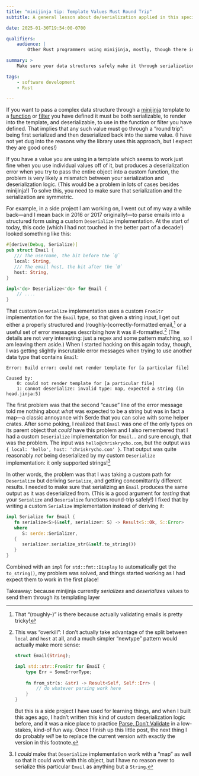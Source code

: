 ```yaml
---
title: "minijinja tip: Template Values Must Round Trip"
subtitle: A general lesson about de/serialization applied in this specific context.

date: 2025-01-30T19:54:00-0700

qualifiers:
    audience: |
        Other Rust programmers using minijinja, mostly, though there is an important lesson here for any software developer working with serialization and deserialization.

summary: >
    Make sure your data structures safely make it through serialization-deserialization roundtrips and vice versa, or you will have a bad time!

tags:
    - software development
    - Rust

---
```


If you want to pass a complex data structure through a [minijinja][m] template to a [function][function] or [filter][filter] you have defined it must be both serializable, to render into the template, and deserializable, to use in the function or filter you have defined. That implies that any such value must go through a “round trip”: being first serialized and then deserialized back into the same value. (I have not yet dug into the reasons why the library uses this approach, but I expect they are good ones!)

If you have a value you are using in a template which seems to work just fine when you use individual values off of it, but produces a deserialization error when you try to pass the entire object into a custom function, the problem is very likely a mismatch between your serialization and deserialization logic. (This would be a problem in lots of cases besides minijinja!) To solve this, you need to make sure that serialization and the serialization are symmetric.

[m]: https://github.com/mitsuhiko/minijinja/
[function]: https://docs.rs/minijinja/latest/minijinja/functions/index.html
[filter]: https://docs.rs/minijinja/latest/minijinja/filters/index.html

For example, in a side project I am working on, I went out of my way a while back—and I mean back in 2016 or 2017 originally!—to parse emails into a structured form using a custom `Deserialize` implementation. At the start of today, this code (which I had not touched in the better part of a decade!) looked something like this:

```rust
#[derive(Debug, Serialize)]
pub struct Email {
   /// The username, the bit before the `@`
   local: String,
   /// The email host, the bit after the `@`
   host: String,
}

impl<'de> Deserialize<'de> for Email {
    // ....
}
```

That custom `Deserialize` implementation uses a custom `FromStr` implementation for the `Email` type, so that given a string input, I get out either a properly structured and (roughly-)correctly-formatted email,[^roughly] or a useful set of error messages describing how it was ill-formatted.[^overkill] (The details are not very interesting: just a regex and some pattern matching, so I am leaving them aside.) When I started hacking on this again today, though, I was getting slightly inscrutable error messages when trying to use another data type that contains `Email`:

```
Error: Build error: could not render template for [a particular file]

Caused by:
    0: could not render template for [a particular file]
    1: cannot deserialize: invalid type: map, expected a string (in head.jinja:5)
```

The first problem was that the second “cause” line of the error message told me nothing about *what* was expected to be a string but was in fact a map—a classic annoyance with Serde that you can solve with some helper crates. After some poking, I realized that `Email` was one of the only types on its parent object that *could* have this problem and I also remembered that I had a custom `Deserialize` implementation for `Email`… and sure enough, that was the problem. The input was `hello@chriskrycho.com`, but the output was `{ local: 'hello', host: 'chriskrycho.com' }`. That output was quite reasonably *not* being deserialized by my custom `Deserialize` implementation: it only supported strings![^could]

In other words, the problem was that I was taking a custom path for `Deserialize` but deriving `Serialize`, and getting concomittantly different results. I needed to make sure that serializing an `Email` produces the same output as it was deserialized from. (This is a good argument for *testing* that your `Serialize` and `Deserialize` functions  round-trip safely!) I fixed that by writing a custom `Serialize` implementation instead of deriving it:

```rust
impl Serialize for Email {
   fn serialize<S>(&self, serializer: S) -> Result<S::Ok, S::Error>
   where
      S: serde::Serializer,
   {
      serializer.serialize_str(&self.to_string())
   }
}
```

Combined with an `impl` for `std::fmt::Display` to automatically get the `to_string()`, my problem was solved, and things started working as I had expect them to work in the first place!

Takeaway: because minijinja currently *serializes* and *deserializes* values to send them through its templating layer

[^roughly]: That “(roughly-)” is there because actually validating emails is pretty tricky!

[^overkill]: This was “overkill”: I don’t actually take advantage of the split between `local` and `host` at all, and a much simpler “newtype” pattern would actually make more sense:

    ```rust
    struct Email(String);
    
    impl std::str::FromStr for EmaiI {
        type Err = SomeErrorType;
        
        fn from_str(s: &str) -> Result<Self, Self::Err> {
            // do whatever parsing work here
        }
    }
    ```

    But this is a side project I have used for learning things, and when I built this ages ago, I hadn’t written this kind of custom deserialization logic before, and it was a nice place to practice [Parse, Don’t Validate][pdv] in a low-stakes, kind-of fun way. Once I finish up this little post, the next thing I do probably *will* be to replace the current version with exactly the version in this footnote.

[pdv]: https://lexi-lambda.github.io/blog/2019/11/05/parse-don-t-validate/

[^could]: I *could* make that `Deserialize` implementation work with a “map” as well so that it could work with this object, but I have no reason ever to serialize this particular `Email` as anything but a `String`.